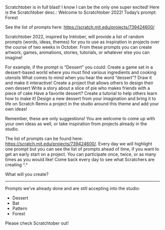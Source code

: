 Scratchtober is in full blast! I know I can be the only one super excited! Here is the Scratchtober desc.:
Welcome to Scratchtober 2022! Today’s prompt: Forest

See the list of prompts here: https://scratch.mit.edu/projects/739424600/ 

Scratchtober 2022, inspired by Inktober, will provide a list of random prompts (words, ideas, themes) for you to use as inspiration in projects over the course of two weeks in October. From these prompts you can create artwork, games, animations, stories, tutorials, or whatever else you can imagine!

For example, if the prompt is “Dessert” you could:
Create a game set in a dessert-based world where you must find various ingredients and cooking utensils
What comes to mind when you hear the word “dessert”? Draw it and make it interactive!
Create a project that allows others to design their own dessert
Write a story about a slice of pie who makes friends with a piece of cake
Have a favorite dessert? Create a tutorial to help others learn how to make it!
Design a new dessert from your imagination and bring it to life on Scratch
Remix a project in the studio around this theme and add your own ideas!

Remember, these are only suggestions! You are welcome to come up with your own ideas as well, or take inspiration from projects already in the studio.

The list of prompts can be found here: https://scratch.mit.edu/projects/739424600/. Every day we will highlight one prompt but you can see the list of prompts ahead of time, if you want to get an early start on a project. You can participate once, twice, or as many times as you would like! Come back every day to see what Scratchers are creating ^.^

What will you create?

- - - -
Prompts we’ve already done and are still accepting into the studio:
- Dessert
- Bat
- Pattern
- Forest

Please check Scratchtober out!